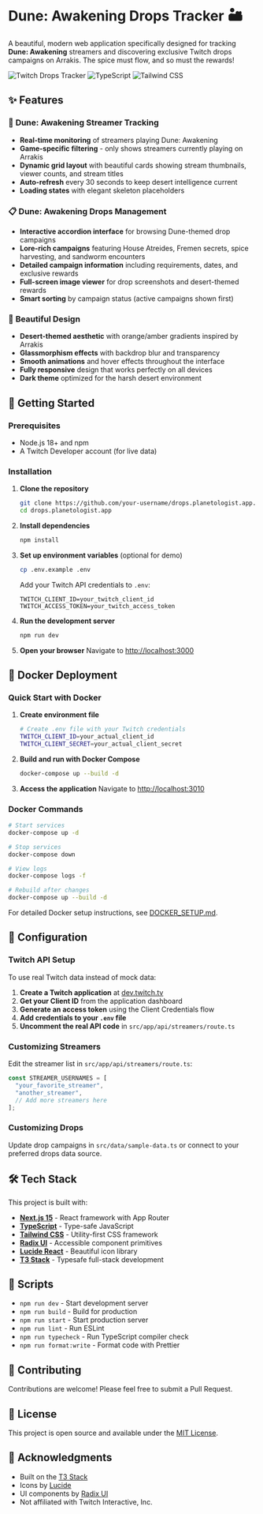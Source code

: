 # Dune: Awakening Drops Tracker 🏜️

A beautiful, modern web application specifically designed for tracking **Dune: Awakening** streamers and discovering exclusive Twitch drops campaigns on Arrakis. The spice must flow, and so must the rewards!

![Twitch Drops Tracker](https://img.shields.io/badge/Next.js-15.4-black?style=flat-square&logo=next.js)
![TypeScript](https://img.shields.io/badge/TypeScript-5.8-blue?style=flat-square&logo=typescript)
![Tailwind CSS](https://img.shields.io/badge/Tailwind-4.0-38B2AC?style=flat-square&logo=tailwind-css)

## ✨ Features

### 🎯 **Dune: Awakening Streamer Tracking**
- **Real-time monitoring** of streamers playing Dune: Awakening
- **Game-specific filtering** - only shows streamers currently playing on Arrakis
- **Dynamic grid layout** with beautiful cards showing stream thumbnails, viewer counts, and stream titles
- **Auto-refresh** every 30 seconds to keep desert intelligence current
- **Loading states** with elegant skeleton placeholders

### 📋 **Dune: Awakening Drops Management**
- **Interactive accordion interface** for browsing Dune-themed drop campaigns
- **Lore-rich campaigns** featuring House Atreides, Fremen secrets, spice harvesting, and sandworm encounters
- **Detailed campaign information** including requirements, dates, and exclusive rewards
- **Full-screen image viewer** for drop screenshots and desert-themed rewards
- **Smart sorting** by campaign status (active campaigns shown first)

### 🎨 **Beautiful Design**
- **Desert-themed aesthetic** with orange/amber gradients inspired by Arrakis
- **Glassmorphism effects** with backdrop blur and transparency
- **Smooth animations** and hover effects throughout the interface
- **Fully responsive** design that works perfectly on all devices
- **Dark theme** optimized for the harsh desert environment

## 🚀 Getting Started

### Prerequisites
- Node.js 18+ and npm
- A Twitch Developer account (for live data)

### Installation

1. **Clone the repository**
   ```bash
   git clone https://github.com/your-username/drops.planetologist.app.git
   cd drops.planetologist.app
   ```

2. **Install dependencies**
   ```bash
   npm install
   ```

3. **Set up environment variables** (optional for demo)
   ```bash
   cp .env.example .env
   ```
   Add your Twitch API credentials to `.env`:
   ```env
   TWITCH_CLIENT_ID=your_twitch_client_id
   TWITCH_ACCESS_TOKEN=your_twitch_access_token
   ```

4. **Run the development server**
   ```bash
   npm run dev
   ```

5. **Open your browser**
   Navigate to [http://localhost:3000](http://localhost:3000)

## 🐳 Docker Deployment

### Quick Start with Docker

1. **Create environment file**
   ```bash
   # Create .env file with your Twitch credentials
   TWITCH_CLIENT_ID=your_actual_client_id
   TWITCH_CLIENT_SECRET=your_actual_client_secret
   ```

2. **Build and run with Docker Compose**
   ```bash
   docker-compose up --build -d
   ```

3. **Access the application**
   Navigate to [http://localhost:3010](http://localhost:3010)

### Docker Commands
```bash
# Start services
docker-compose up -d

# Stop services  
docker-compose down

# View logs
docker-compose logs -f

# Rebuild after changes
docker-compose up --build -d
```

For detailed Docker setup instructions, see [DOCKER_SETUP.md](DOCKER_SETUP.md).

## 🔧 Configuration

### Twitch API Setup

To use real Twitch data instead of mock data:

1. **Create a Twitch application** at [dev.twitch.tv](https://dev.twitch.tv/console)
2. **Get your Client ID** from the application dashboard
3. **Generate an access token** using the Client Credentials flow
4. **Add credentials to your `.env` file**
5. **Uncomment the real API code** in `src/app/api/streamers/route.ts`

### Customizing Streamers

Edit the streamer list in `src/app/api/streamers/route.ts`:
```typescript
const STREAMER_USERNAMES = [
  "your_favorite_streamer",
  "another_streamer",
  // Add more streamers here
];
```

### Customizing Drops

Update drop campaigns in `src/data/sample-data.ts` or connect to your preferred drops data source.

## 🛠️ Tech Stack

This project is built with:

- **[Next.js 15](https://nextjs.org)** - React framework with App Router
- **[TypeScript](https://www.typescriptlang.org)** - Type-safe JavaScript
- **[Tailwind CSS](https://tailwindcss.com)** - Utility-first CSS framework
- **[Radix UI](https://www.radix-ui.com)** - Accessible component primitives
- **[Lucide React](https://lucide.dev)** - Beautiful icon library
- **[T3 Stack](https://create.t3.gg/)** - Typesafe full-stack development

## 📝 Scripts

- `npm run dev` - Start development server
- `npm run build` - Build for production
- `npm run start` - Start production server
- `npm run lint` - Run ESLint
- `npm run typecheck` - Run TypeScript compiler check
- `npm run format:write` - Format code with Prettier

## 🤝 Contributing

Contributions are welcome! Please feel free to submit a Pull Request.

## 📄 License

This project is open source and available under the [MIT License](LICENSE).

## 🙏 Acknowledgments

- Built on the [T3 Stack](https://create.t3.gg/)
- Icons by [Lucide](https://lucide.dev)
- UI components by [Radix UI](https://www.radix-ui.com)
- Not affiliated with Twitch Interactive, Inc.
